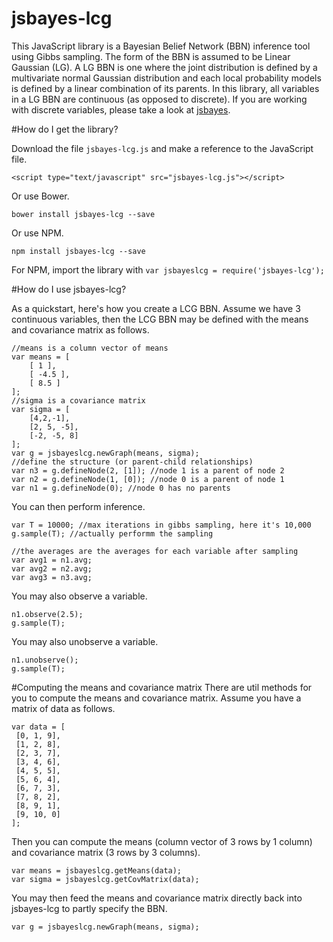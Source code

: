 jsbayes-lcg
===========

This JavaScript library is a Bayesian Belief Network (BBN) inference tool using Gibbs sampling. The form of the BBN is assumed to be Linear Gaussian (LG). A LG BBN is one where the joint distribution is defined by a multivariate normal Gaussian distribution and each local probability models is defined by a linear combination of its parents. In this library, all variables in a LG BBN are continuous (as opposed to discrete). If you are working with discrete variables, please take a look at [jsbayes](https://github.com/vangj/jsbayes).

#How do I get the library?

Download the file `jsbayes-lcg.js` and make a reference to the JavaScript file.

`<script type="text/javascript" src="jsbayes-lcg.js"></script>`

Or use Bower.

`bower install jsbayes-lcg --save`

Or use NPM.

`npm install jsbayes-lcg --save`

For NPM, import the library with `var jsbayeslcg = require('jsbayes-lcg');`

#How do I use jsbayes-lcg?

As a quickstart, here's how you create a LCG BBN. Assume we have 3 continuous variables, then the LCG BBN may be defined with the means and covariance matrix as follows.

```
//means is a column vector of means
var means = [
    [ 1 ],
    [ -4.5 ],
    [ 8.5 ]
];
//sigma is a covariance matrix
var sigma = [
    [4,2,-1], 
    [2, 5, -5], 
    [-2, -5, 8]
];
var g = jsbayeslcg.newGraph(means, sigma);
//define the structure (or parent-child relationships)
var n3 = g.defineNode(2, [1]); //node 1 is a parent of node 2
var n2 = g.defineNode(1, [0]); //node 0 is a parent of node 1
var n1 = g.defineNode(0); //node 0 has no parents
```

You can then perform inference.

```
var T = 10000; //max iterations in gibbs sampling, here it's 10,000
g.sample(T); //actually performm the sampling

//the averages are the averages for each variable after sampling
var avg1 = n1.avg;
var avg2 = n2.avg;
var avg3 = n3.avg;
```

You may also observe a variable.

```
n1.observe(2.5);
g.sample(T);
```

You may also unobserve a variable.

```
n1.unobserve();
g.sample(T);
```

#Computing the means and covariance matrix
There are util methods for you to compute the means and covariance matrix. Assume you have a matrix of data as follows.

```
var data = [
 [0, 1, 9],
 [1, 2, 8],
 [2, 3, 7],
 [3, 4, 6],
 [4, 5, 5],
 [5, 6, 4],
 [6, 7, 3],
 [7, 8, 2],
 [8, 9, 1],
 [9, 10, 0]
];
```

Then you can compute the means (column vector of 3 rows by 1 column) and covariance matrix (3 rows by 3 columns).

```
var means = jsbayeslcg.getMeans(data);
var sigma = jsbayeslcg.getCovMatrix(data);
```

You may then feed the means and covariance matrix directly back into jsbayes-lcg to partly specify the BBN.

```
var g = jsbayeslcg.newGraph(means, sigma);
```
